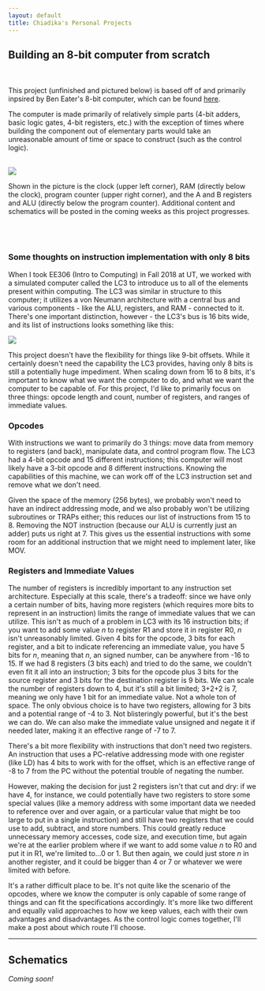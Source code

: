 ```yaml
---
layout: default
title: Chiadika's Personal Projects
---
```



## Building an 8-bit computer from scratch

<br><br>
This project (unfinished and pictured below) is based off of and 
primarily inpsired by Ben Eater's 
8-bit computer, 
which can be found 
[here](https://www.youtube.com/playlist?list=PLowKtXNTBypGqImE405J2565dvjafglHU).

The computer is made primarily of relatively simple parts (4-bit adders, 
basic logic gates, 4-bit registers, etc.) with the exception of 
times where building the component out of elementary parts would 
take an unreasonable amount of time or space to construct (such as the 
control logic).
<br><br>

![](https://chiadika.github.io/assets/8bit_unfinished.jpg)

Shown in the picture is the clock (upper left corner), RAM 
(directly below the clock), program counter (upper right 
corner), and the A and B registers and ALU (directly below the 
program counter). Additional content and schematics will be posted in 
the coming weeks as this project progresses.
<br><br>
<br><br>

### Some thoughts on instruction implementation with only 8 bits 
When I took EE306 (Intro to Computing) in Fall 2018 at UT, we worked 
with a simulated computer called the LC3 to introduce us to all of the 
elements present within computing. The LC3 was similar in structure to 
this computer; it utilizes a von Neumann architecture with a central 
bus and various components - like the ALU, registers, and RAM - 
connected to it. There's one important distinction, however - the LC3's 
bus is 16 bits wide, and its list of instructions looks something like 
this: 

![](https://chiadika.github.io/assets/LC3ISA.PNG)

This project doesn't have the flexibility for things like 9-bit 
offsets. While it certainly doesn't need the capability the LC3 
provides, having only 8 bits is still a potentially huge impediment. 
When scaling down from 16 to 8 bits, it's important to know what we want 
the computer to do, and what we want the computer to be capable of. For 
this project, I'd like to primarily focus on three things: opcode 
length and count, number of registers, and ranges of immediate values. 

### Opcodes
With instructions we want to primarily do 3 things: move data from 
memory to registers (and back), manipulate data, and control program 
flow. The LC3 had a 4-bit opcode and 15 different instructions; this 
computer will most likely have a 3-bit opcode and 8 different 
instructions. Knowing the capabilities of this machine, we can work off 
of the LC3 instruction set and remove what we don't need. 

Given the space of the memory (256 bytes), we probably won't need to 
have an indirect addressing mode, and we also probably won't be 
utilizing 
subroutines or TRAPs either; this reduces our list of instructions from 
15 to 8. 
Removing the NOT instruction (because our ALU is currently just an 
adder) puts us right at 7. This gives us the essential instructions with 
some room for an additional instruction that we might need to implement 
later, like MOV.  

### Registers and Immediate Values
The number of registers is incredibly important to any instruction set 
architecture. Especially at this scale, there's a tradeoff: since we 
have only a certain number of bits, having more registers (which 
requires more bits to represent in an instruction) limits the range of 
immediate values that we can utilize. This isn't as much of a problem in 
LC3 with its 16 instruction bits; if you want to add some value *n* to 
register R1 and store it in register R0, *n* isn't unreasonably limited. 
Given 4 bits for the opcode, 3 bits for each register, and a bit to 
indicate referencing an immediate value, you have 5 bits for *n*, 
meaning that *n*, an signed number, can be anywhere from -16 to 15. If 
we had 8 registers (3 bits each) and tried to do the same, we couldn't 
even fit it all into an instruction; 3 bits for the opcode plus 3 bits 
for the source register and 3 bits for the destination register is 9 
bits. We can scale the number of registers down to 4, but it's still a 
bit limited; 3+2+2 is 7, meaning we only have 1 bit for an immediate 
value. Not a whole ton of space. The only obvious choice is to have two 
registers, allowing for 3 bits and a potential range of -4 to 3. Not 
blisteringly powerful, but it's the best we can do. We can also make the 
immediate value unsigned and negate it if needed later, making it an 
effective range of -7 to 7. 

There's a bit more flexibility with instructions that don't need two 
registers. An instruction that uses a PC-relative addressing mode with 
one register (like LD) has 4 bits to work with for the offset, which is 
an effective range of -8 to 7 from the PC without the potential trouble 
of negating the number. 

However, making the decision for just 2 registers isn't that cut and 
dry: if we have 4, for instance, we could potentially have two 
registers to store some special values (like a memory address with some 
important data we needed to reference over and over again, or a 
particular value that might be too large to put in a single instruction) 
and still have two registers that we could use to add, subtract, and store 
numbers. This could greatly reduce unnecessary memory accesses, code 
size, and execution time, but again we're at the earlier problem where if we want to add some value *n* to R0 
and put it in R1, we're limited to...0 or 1. But then again, we could 
just store *n* in another register, and it could be bigger than 4 or 7 
or whatever we were limited with before.

It's a rather difficult place to be. It's not quite like the scenario 
of the opcodes, where we know the computer is only capable of some range 
of things and can fit the specifications accordingly. It's more like two 
different and equally valid approaches to how we keep values, each with 
their own advantages and disadvantages. As the control logic comes 
together, I'll make a post about which route I'll choose.

___ 
## Schematics

_Coming soon!_
